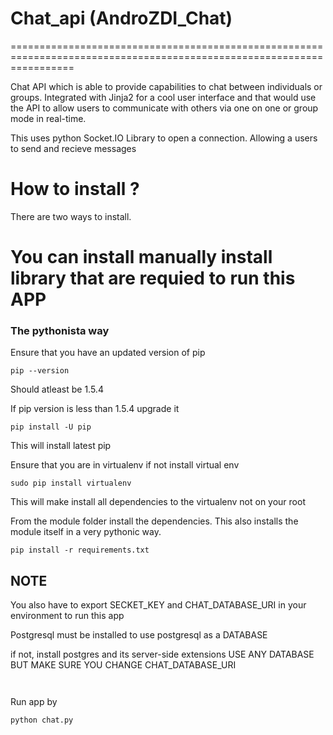# Chat_api (AndroZDI_Chat)
=======================================================================================================================

Chat API which is able to provide capabilities to chat between individuals or groups.
Integrated with Jinja2 for a cool user interface and that would use the API to allow users
to communicate with others via one on one or group mode in real-time.

This uses python Socket.IO Library to open a connection.
Allowing a users to send and recieve messages

# How to install ?
There are two ways to install.

# You can install manually install library that are requied to run this APP


### The pythonista way

Ensure that you have an updated version of pip

```
pip --version
```
Should atleast be 1.5.4

If pip version is less than 1.5.4 upgrade it
```
pip install -U pip
```

This will install latest pip

Ensure that you are in virtualenv
if not install virtual env
```
sudo pip install virtualenv
```
This will make install all dependencies to the virtualenv
not on your root

From the module folder install the dependencies. This also installs
the module itself in a very pythonic way.

```
pip install -r requirements.txt
```
## NOTE

You also have to export SECKET_KEY and CHAT_DATABASE_URI
in your environment to run this app

Postgresql must be installed to use postgresql as a DATABASE

if not, install postgres and its server-side extensions
USE ANY DATABASE BUT MAKE SURE YOU CHANGE CHAT_DATABASE_URI

```"export CHAT_DATABASE_URI='yours databse URI'"
```
```export SECRET_KEY="YOUR SECRET KEY"
```

Run app by

```
python chat.py
```
### 
